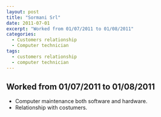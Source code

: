 ```yaml
---
layout: post
title: "Sormani Srl"
date: 2011-07-01
excerpt: "Worked from 01/07/2011 to 01/08/2011"
categories:
  - Customers relationship
  - Computer technician
tags:
  - customers relationship
  - computer technician
---
```


## Worked from 01/07/2011 to 01/08/2011

- Computer maintenance both software and hardware.
- Relationship with costumers.
